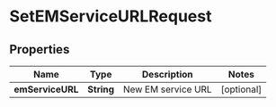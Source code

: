 

# SetEMServiceURLRequest


## Properties

| Name | Type | Description | Notes |
|------------ | ------------- | ------------- | -------------|
|**emServiceURL** | **String** | New EM service URL |  [optional] |



